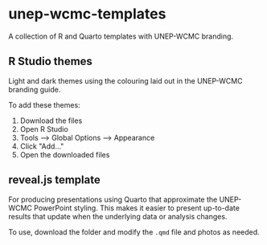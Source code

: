 # unep-wcmc-templates
A collection of R and Quarto templates with UNEP-WCMC branding.

## R Studio themes
Light and dark themes using the colouring laid out in the UNEP-WCMC branding guide.

To add these themes:
1. Download the files
2. Open R Studio
3. Tools --> Global Options --> Appearance
4. Click "Add..."
5. Open the downloaded files

## reveal.js template
For producing presentations using Quarto that approximate the UNEP-WCMC PowerPoint styling. This makes it easier to present up-to-date results that update when the underlying data or analysis changes.

To use, download the folder and modify the `.qmd` file and photos as needed.
